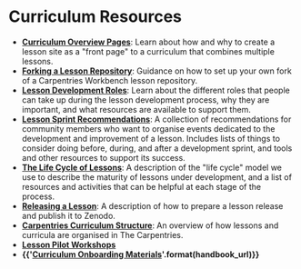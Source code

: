 # Curriculum Resources 

* [**Curriculum Overview Pages**](workshop-overview-lessons.md): Learn about how and why to create a lesson site as a "front page" to a curriculum that combines multiple lessons.
* [**Forking a Lesson Repository**](lesson-forks.md): Guidance on how to set up your own fork of a Carpentries Workbench lesson repository.
* [**Lesson Development Roles**](lesson-development-roles.md): Learn about the different roles that people can take up during the lesson development process, why they are important, and what resources are available to support them.
* [**Lesson Sprint Recommendations**](lesson-sprint-recommendations.md): A collection of recommendations for community members who want to organise events dedicated to the development and improvement of a lesson. Includes lists of things to consider doing before, during, and after a development sprint, and tools and other resources to support its success.
* [**The Life Cycle of Lessons**](lesson-life-cycle.md): A description of the "life cycle" model we use to describe the maturity of lessons under development, and a list of resources and activities that can be helpful at each stage of the process.
* [**Releasing a Lesson**](lesson-release.md): A description of how to prepare a lesson release and publish it to Zenodo.
* [**Carpentries Curriculum Structure**](curriculum-structure.md): An overview of how lessons and curricula are organised in The Carpentries.
* [**Lesson Pilot Workshops**](lesson-pilots)
* **{{'[Curriculum Onboarding Materials]({}/resources/curriculum/curriculum_onboarding.html)'.format(handbook_url)}}**

